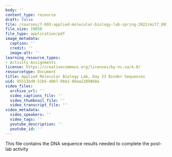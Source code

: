 ```yaml
---
body: ''
content_type: resource
draft: false
file: /courses/7-003-applied-molecular-biology-lab-spring-2022/mit7_003_s22_day_23_binder_seq.pdf
file_size: 19050
file_type: application/pdf
image_metadata:
  caption: ''
  credit: ''
  image-alt: ''
learning_resource_types:
- Activity Assignments
license: https://creativecommons.org/licenses/by-nc-sa/4.0/
resourcetype: Document
title: Applied Molecular Biology Lab, Day 23 Binder Sequences
uid: 95511bd0-51b5-40b7-9bb2-60aa2289868a
video_files:
  archive_url: ''
  video_captions_file: ''
  video_thumbnail_file: ''
  video_transcript_file: ''
video_metadata:
  video_speakers: ''
  video_tags: ''
  youtube_description: ''
  youtube_id: ''
---
```

This file contains the DNA sequence results needed to complete the post-lab activity